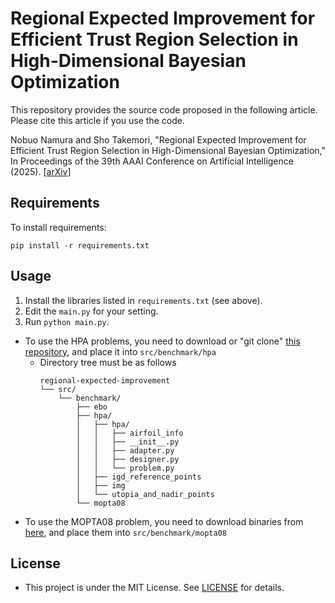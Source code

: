 # Regional Expected Improvement for Efficient Trust Region Selection in High-Dimensional Bayesian Optimization

This repository provides the source code proposed in the following article. Please cite this article if you use the code.

Nobuo Namura and Sho Takemori, "Regional Expected Improvement for Efficient Trust Region Selection
in High-Dimensional Bayesian Optimization," In Proceedings of the 39th AAAI Conference on Artificial Intelligence (2025). [[arXiv](https://arxiv.org/abs/2412.11456)]

## Requirements
To install requirements:

```
pip install -r requirements.txt
```

## Usage
1. Install the libraries listed in `requirements.txt` (see above).
2. Edit the `main.py` for your setting.
3. Run `python main.py`.

* To use the HPA problems, you need to download or "git clone" [this repository](https://github.com/Nobuo-Namura/hpa), and place it into `src/benchmark/hpa`
    * Directory tree must be as follows  
        ```
        regional-expected-improvement
        └── src/
            └── benchmark/
                ├── ebo
                ├── hpa/
                │   ├── hpa/
                │   │   ├── airfoil_info
                │   │   ├── __init__.py
                │   │   ├── adapter.py
                │   │   ├── designer.py
                │   │   └── problem.py
                │   ├── igd_reference_points
                │   ├── img
                │   └── utopia_and_nadir_points
                └── mopta08
        ```
* To use the MOPTA08 problem, you need to download binaries from [here](https://github.com/LeoIV/BenchSuite/tree/master/data/mopta08), and place them into `src/benchmark/mopta08`


## License
* This project is under the MIT License. See [LICENSE](LICENSE) for details.  
